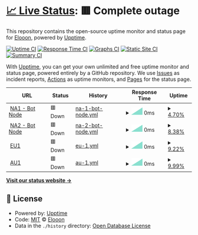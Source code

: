 # [📈 Live Status](https://Eloniumm.github.io/Status-Page): <!--live status--> **🟥 Complete outage**

This repository contains the open-source uptime monitor and status page for [Elooon](https://elondev.cf), powered by [Upptime](https://github.com/upptime/upptime).

[![Uptime CI](https://github.com/Eloniumm/Status-Page/workflows/Uptime%20CI/badge.svg)](https://github.com/Eloniumm/Status-Page/actions?query=workflow%3A%22Uptime+CI%22)
[![Response Time CI](https://github.com/Eloniumm/Status-Page/workflows/Response%20Time%20CI/badge.svg)](https://github.com/Eloniumm/Status-Page/actions?query=workflow%3A%22Response+Time+CI%22)
[![Graphs CI](https://github.com/Eloniumm/Status-Page/workflows/Graphs%20CI/badge.svg)](https://github.com/Eloniumm/Status-Page/actions?query=workflow%3A%22Graphs+CI%22)
[![Static Site CI](https://github.com/Eloniumm/Status-Page/workflows/Static%20Site%20CI/badge.svg)](https://github.com/Eloniumm/Status-Page/actions?query=workflow%3A%22Static+Site+CI%22)
[![Summary CI](https://github.com/Eloniumm/Status-Page/workflows/Summary%20CI/badge.svg)](https://github.com/Eloniumm/Status-Page/actions?query=workflow%3A%22Summary+CI%22)

With [Upptime](https://upptime.js.org), you can get your own unlimited and free uptime monitor and status page, powered entirely by a GitHub repository. We use [Issues](https://github.com/Eloniumm/Status-Page/issues) as incident reports, [Actions](https://github.com/Eloniumm/Status-Page/actions) as uptime monitors, and [Pages](https://Eloniumm.github.io/Status-Page) for the status page.

<!--start: status pages-->
<!-- This summary is generated by Upptime (https://github.com/upptime/upptime) -->
<!-- Do not edit this manually, your changes will be overwritten -->
<!-- prettier-ignore -->
| URL | Status | History | Response Time | Uptime |
| --- | ------ | ------- | ------------- | ------ |
| <img alt="" src="https://favicons.githubusercontent.com/na1.nodes.procloud.xyz" height="13"> [NA1 - Bot Node](https://na1.nodes.procloud.xyz) | 🟥 Down | [na-1-bot-node.yml](https://github.com/Eloniumm/Status-Page/commits/HEAD/history/na-1-bot-node.yml) | <details><summary><img alt="Response time graph" src="./graphs/na-1-bot-node/response-time-week.png" height="20"> 0ms</summary><br><a href="https://Eloniumm.github.io/Status-Page/history/na-1-bot-node"><img alt="Response time 0" src="https://img.shields.io/endpoint?url=https%3A%2F%2Fraw.githubusercontent.com%2FEloniumm%2FStatus-Page%2FHEAD%2Fapi%2Fna-1-bot-node%2Fresponse-time.json"></a><br><a href="https://Eloniumm.github.io/Status-Page/history/na-1-bot-node"><img alt="24-hour response time 0" src="https://img.shields.io/endpoint?url=https%3A%2F%2Fraw.githubusercontent.com%2FEloniumm%2FStatus-Page%2FHEAD%2Fapi%2Fna-1-bot-node%2Fresponse-time-day.json"></a><br><a href="https://Eloniumm.github.io/Status-Page/history/na-1-bot-node"><img alt="7-day response time 0" src="https://img.shields.io/endpoint?url=https%3A%2F%2Fraw.githubusercontent.com%2FEloniumm%2FStatus-Page%2FHEAD%2Fapi%2Fna-1-bot-node%2Fresponse-time-week.json"></a><br><a href="https://Eloniumm.github.io/Status-Page/history/na-1-bot-node"><img alt="30-day response time 0" src="https://img.shields.io/endpoint?url=https%3A%2F%2Fraw.githubusercontent.com%2FEloniumm%2FStatus-Page%2FHEAD%2Fapi%2Fna-1-bot-node%2Fresponse-time-month.json"></a><br><a href="https://Eloniumm.github.io/Status-Page/history/na-1-bot-node"><img alt="1-year response time 0" src="https://img.shields.io/endpoint?url=https%3A%2F%2Fraw.githubusercontent.com%2FEloniumm%2FStatus-Page%2FHEAD%2Fapi%2Fna-1-bot-node%2Fresponse-time-year.json"></a></details> | <details><summary><a href="https://Eloniumm.github.io/Status-Page/history/na-1-bot-node">4.70%</a></summary><a href="https://Eloniumm.github.io/Status-Page/history/na-1-bot-node"><img alt="All-time uptime 4.70%" src="https://img.shields.io/endpoint?url=https%3A%2F%2Fraw.githubusercontent.com%2FEloniumm%2FStatus-Page%2FHEAD%2Fapi%2Fna-1-bot-node%2Fuptime.json"></a><br><a href="https://Eloniumm.github.io/Status-Page/history/na-1-bot-node"><img alt="24-hour uptime 4.70%" src="https://img.shields.io/endpoint?url=https%3A%2F%2Fraw.githubusercontent.com%2FEloniumm%2FStatus-Page%2FHEAD%2Fapi%2Fna-1-bot-node%2Fuptime-day.json"></a><br><a href="https://Eloniumm.github.io/Status-Page/history/na-1-bot-node"><img alt="7-day uptime 4.70%" src="https://img.shields.io/endpoint?url=https%3A%2F%2Fraw.githubusercontent.com%2FEloniumm%2FStatus-Page%2FHEAD%2Fapi%2Fna-1-bot-node%2Fuptime-week.json"></a><br><a href="https://Eloniumm.github.io/Status-Page/history/na-1-bot-node"><img alt="30-day uptime 4.70%" src="https://img.shields.io/endpoint?url=https%3A%2F%2Fraw.githubusercontent.com%2FEloniumm%2FStatus-Page%2FHEAD%2Fapi%2Fna-1-bot-node%2Fuptime-month.json"></a><br><a href="https://Eloniumm.github.io/Status-Page/history/na-1-bot-node"><img alt="1-year uptime 4.70%" src="https://img.shields.io/endpoint?url=https%3A%2F%2Fraw.githubusercontent.com%2FEloniumm%2FStatus-Page%2FHEAD%2Fapi%2Fna-1-bot-node%2Fuptime-year.json"></a></details>
| <img alt="" src="https://favicons.githubusercontent.com/na2.nodes.procloud.xyz" height="13"> [NA2 - Bot Node](https://na2.nodes.procloud.xyz) | 🟥 Down | [na-2-bot-node.yml](https://github.com/Eloniumm/Status-Page/commits/HEAD/history/na-2-bot-node.yml) | <details><summary><img alt="Response time graph" src="./graphs/na-2-bot-node/response-time-week.png" height="20"> 0ms</summary><br><a href="https://Eloniumm.github.io/Status-Page/history/na-2-bot-node"><img alt="Response time 0" src="https://img.shields.io/endpoint?url=https%3A%2F%2Fraw.githubusercontent.com%2FEloniumm%2FStatus-Page%2FHEAD%2Fapi%2Fna-2-bot-node%2Fresponse-time.json"></a><br><a href="https://Eloniumm.github.io/Status-Page/history/na-2-bot-node"><img alt="24-hour response time 0" src="https://img.shields.io/endpoint?url=https%3A%2F%2Fraw.githubusercontent.com%2FEloniumm%2FStatus-Page%2FHEAD%2Fapi%2Fna-2-bot-node%2Fresponse-time-day.json"></a><br><a href="https://Eloniumm.github.io/Status-Page/history/na-2-bot-node"><img alt="7-day response time 0" src="https://img.shields.io/endpoint?url=https%3A%2F%2Fraw.githubusercontent.com%2FEloniumm%2FStatus-Page%2FHEAD%2Fapi%2Fna-2-bot-node%2Fresponse-time-week.json"></a><br><a href="https://Eloniumm.github.io/Status-Page/history/na-2-bot-node"><img alt="30-day response time 0" src="https://img.shields.io/endpoint?url=https%3A%2F%2Fraw.githubusercontent.com%2FEloniumm%2FStatus-Page%2FHEAD%2Fapi%2Fna-2-bot-node%2Fresponse-time-month.json"></a><br><a href="https://Eloniumm.github.io/Status-Page/history/na-2-bot-node"><img alt="1-year response time 0" src="https://img.shields.io/endpoint?url=https%3A%2F%2Fraw.githubusercontent.com%2FEloniumm%2FStatus-Page%2FHEAD%2Fapi%2Fna-2-bot-node%2Fresponse-time-year.json"></a></details> | <details><summary><a href="https://Eloniumm.github.io/Status-Page/history/na-2-bot-node">8.38%</a></summary><a href="https://Eloniumm.github.io/Status-Page/history/na-2-bot-node"><img alt="All-time uptime 8.38%" src="https://img.shields.io/endpoint?url=https%3A%2F%2Fraw.githubusercontent.com%2FEloniumm%2FStatus-Page%2FHEAD%2Fapi%2Fna-2-bot-node%2Fuptime.json"></a><br><a href="https://Eloniumm.github.io/Status-Page/history/na-2-bot-node"><img alt="24-hour uptime 8.38%" src="https://img.shields.io/endpoint?url=https%3A%2F%2Fraw.githubusercontent.com%2FEloniumm%2FStatus-Page%2FHEAD%2Fapi%2Fna-2-bot-node%2Fuptime-day.json"></a><br><a href="https://Eloniumm.github.io/Status-Page/history/na-2-bot-node"><img alt="7-day uptime 8.38%" src="https://img.shields.io/endpoint?url=https%3A%2F%2Fraw.githubusercontent.com%2FEloniumm%2FStatus-Page%2FHEAD%2Fapi%2Fna-2-bot-node%2Fuptime-week.json"></a><br><a href="https://Eloniumm.github.io/Status-Page/history/na-2-bot-node"><img alt="30-day uptime 8.38%" src="https://img.shields.io/endpoint?url=https%3A%2F%2Fraw.githubusercontent.com%2FEloniumm%2FStatus-Page%2FHEAD%2Fapi%2Fna-2-bot-node%2Fuptime-month.json"></a><br><a href="https://Eloniumm.github.io/Status-Page/history/na-2-bot-node"><img alt="1-year uptime 8.38%" src="https://img.shields.io/endpoint?url=https%3A%2F%2Fraw.githubusercontent.com%2FEloniumm%2FStatus-Page%2FHEAD%2Fapi%2Fna-2-bot-node%2Fuptime-year.json"></a></details>
| <img alt="" src="https://favicons.githubusercontent.com/eu1.nodes.procloud.xyz" height="13"> [EU1](https://eu1.nodes.procloud.xyz) | 🟥 Down | [eu-1.yml](https://github.com/Eloniumm/Status-Page/commits/HEAD/history/eu-1.yml) | <details><summary><img alt="Response time graph" src="./graphs/eu-1/response-time-week.png" height="20"> 0ms</summary><br><a href="https://Eloniumm.github.io/Status-Page/history/eu-1"><img alt="Response time 0" src="https://img.shields.io/endpoint?url=https%3A%2F%2Fraw.githubusercontent.com%2FEloniumm%2FStatus-Page%2FHEAD%2Fapi%2Feu-1%2Fresponse-time.json"></a><br><a href="https://Eloniumm.github.io/Status-Page/history/eu-1"><img alt="24-hour response time 0" src="https://img.shields.io/endpoint?url=https%3A%2F%2Fraw.githubusercontent.com%2FEloniumm%2FStatus-Page%2FHEAD%2Fapi%2Feu-1%2Fresponse-time-day.json"></a><br><a href="https://Eloniumm.github.io/Status-Page/history/eu-1"><img alt="7-day response time 0" src="https://img.shields.io/endpoint?url=https%3A%2F%2Fraw.githubusercontent.com%2FEloniumm%2FStatus-Page%2FHEAD%2Fapi%2Feu-1%2Fresponse-time-week.json"></a><br><a href="https://Eloniumm.github.io/Status-Page/history/eu-1"><img alt="30-day response time 0" src="https://img.shields.io/endpoint?url=https%3A%2F%2Fraw.githubusercontent.com%2FEloniumm%2FStatus-Page%2FHEAD%2Fapi%2Feu-1%2Fresponse-time-month.json"></a><br><a href="https://Eloniumm.github.io/Status-Page/history/eu-1"><img alt="1-year response time 0" src="https://img.shields.io/endpoint?url=https%3A%2F%2Fraw.githubusercontent.com%2FEloniumm%2FStatus-Page%2FHEAD%2Fapi%2Feu-1%2Fresponse-time-year.json"></a></details> | <details><summary><a href="https://Eloniumm.github.io/Status-Page/history/eu-1">9.22%</a></summary><a href="https://Eloniumm.github.io/Status-Page/history/eu-1"><img alt="All-time uptime 9.22%" src="https://img.shields.io/endpoint?url=https%3A%2F%2Fraw.githubusercontent.com%2FEloniumm%2FStatus-Page%2FHEAD%2Fapi%2Feu-1%2Fuptime.json"></a><br><a href="https://Eloniumm.github.io/Status-Page/history/eu-1"><img alt="24-hour uptime 9.22%" src="https://img.shields.io/endpoint?url=https%3A%2F%2Fraw.githubusercontent.com%2FEloniumm%2FStatus-Page%2FHEAD%2Fapi%2Feu-1%2Fuptime-day.json"></a><br><a href="https://Eloniumm.github.io/Status-Page/history/eu-1"><img alt="7-day uptime 9.22%" src="https://img.shields.io/endpoint?url=https%3A%2F%2Fraw.githubusercontent.com%2FEloniumm%2FStatus-Page%2FHEAD%2Fapi%2Feu-1%2Fuptime-week.json"></a><br><a href="https://Eloniumm.github.io/Status-Page/history/eu-1"><img alt="30-day uptime 9.22%" src="https://img.shields.io/endpoint?url=https%3A%2F%2Fraw.githubusercontent.com%2FEloniumm%2FStatus-Page%2FHEAD%2Fapi%2Feu-1%2Fuptime-month.json"></a><br><a href="https://Eloniumm.github.io/Status-Page/history/eu-1"><img alt="1-year uptime 9.22%" src="https://img.shields.io/endpoint?url=https%3A%2F%2Fraw.githubusercontent.com%2FEloniumm%2FStatus-Page%2FHEAD%2Fapi%2Feu-1%2Fuptime-year.json"></a></details>
| <img alt="" src="https://favicons.githubusercontent.com/au1.nodes.procloud.xyz" height="13"> [AU1](https://au1.nodes.procloud.xyz) | 🟥 Down | [au-1.yml](https://github.com/Eloniumm/Status-Page/commits/HEAD/history/au-1.yml) | <details><summary><img alt="Response time graph" src="./graphs/au-1/response-time-week.png" height="20"> 0ms</summary><br><a href="https://Eloniumm.github.io/Status-Page/history/au-1"><img alt="Response time 0" src="https://img.shields.io/endpoint?url=https%3A%2F%2Fraw.githubusercontent.com%2FEloniumm%2FStatus-Page%2FHEAD%2Fapi%2Fau-1%2Fresponse-time.json"></a><br><a href="https://Eloniumm.github.io/Status-Page/history/au-1"><img alt="24-hour response time 0" src="https://img.shields.io/endpoint?url=https%3A%2F%2Fraw.githubusercontent.com%2FEloniumm%2FStatus-Page%2FHEAD%2Fapi%2Fau-1%2Fresponse-time-day.json"></a><br><a href="https://Eloniumm.github.io/Status-Page/history/au-1"><img alt="7-day response time 0" src="https://img.shields.io/endpoint?url=https%3A%2F%2Fraw.githubusercontent.com%2FEloniumm%2FStatus-Page%2FHEAD%2Fapi%2Fau-1%2Fresponse-time-week.json"></a><br><a href="https://Eloniumm.github.io/Status-Page/history/au-1"><img alt="30-day response time 0" src="https://img.shields.io/endpoint?url=https%3A%2F%2Fraw.githubusercontent.com%2FEloniumm%2FStatus-Page%2FHEAD%2Fapi%2Fau-1%2Fresponse-time-month.json"></a><br><a href="https://Eloniumm.github.io/Status-Page/history/au-1"><img alt="1-year response time 0" src="https://img.shields.io/endpoint?url=https%3A%2F%2Fraw.githubusercontent.com%2FEloniumm%2FStatus-Page%2FHEAD%2Fapi%2Fau-1%2Fresponse-time-year.json"></a></details> | <details><summary><a href="https://Eloniumm.github.io/Status-Page/history/au-1">9.99%</a></summary><a href="https://Eloniumm.github.io/Status-Page/history/au-1"><img alt="All-time uptime 9.99%" src="https://img.shields.io/endpoint?url=https%3A%2F%2Fraw.githubusercontent.com%2FEloniumm%2FStatus-Page%2FHEAD%2Fapi%2Fau-1%2Fuptime.json"></a><br><a href="https://Eloniumm.github.io/Status-Page/history/au-1"><img alt="24-hour uptime 9.99%" src="https://img.shields.io/endpoint?url=https%3A%2F%2Fraw.githubusercontent.com%2FEloniumm%2FStatus-Page%2FHEAD%2Fapi%2Fau-1%2Fuptime-day.json"></a><br><a href="https://Eloniumm.github.io/Status-Page/history/au-1"><img alt="7-day uptime 9.99%" src="https://img.shields.io/endpoint?url=https%3A%2F%2Fraw.githubusercontent.com%2FEloniumm%2FStatus-Page%2FHEAD%2Fapi%2Fau-1%2Fuptime-week.json"></a><br><a href="https://Eloniumm.github.io/Status-Page/history/au-1"><img alt="30-day uptime 9.99%" src="https://img.shields.io/endpoint?url=https%3A%2F%2Fraw.githubusercontent.com%2FEloniumm%2FStatus-Page%2FHEAD%2Fapi%2Fau-1%2Fuptime-month.json"></a><br><a href="https://Eloniumm.github.io/Status-Page/history/au-1"><img alt="1-year uptime 9.99%" src="https://img.shields.io/endpoint?url=https%3A%2F%2Fraw.githubusercontent.com%2FEloniumm%2FStatus-Page%2FHEAD%2Fapi%2Fau-1%2Fuptime-year.json"></a></details>

<!--end: status pages-->

[**Visit our status website →**](https://Eloniumm.github.io/Status-Page)

## 📄 License

- Powered by: [Upptime](https://github.com/upptime/upptime)
- Code: [MIT](./LICENSE) © [Elooon](https://elondev.cf)
- Data in the `./history` directory: [Open Database License](https://opendatacommons.org/licenses/odbl/1-0/)
